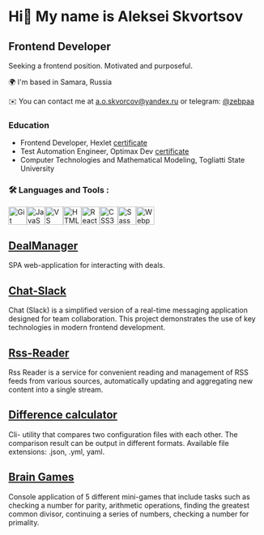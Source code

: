 # Hi👋 My name is Aleksei Skvortsov
## Frontend Developer
Seeking a frontend position. Motivated and purposeful.

🌍 I'm based in Samara, Russia

✉️ You can contact me at <a.o.skvorcov@yandex.ru> or telegram: [@zebpaa](https://t.me/zebpaa)

### Education
- Frontend Developer, Hexlet [certificate](https://github.com/zebpaa/zebpaa/blob/main/documents/aleksei_skvortsov_js_en.png)
- Test Automation Engineer, Optimax Dev [certificate](https://github.com/zebpaa/zebpaa/blob/main/documents/Сертификат%20OptimaxDev.jpg)
- Computer Technologies and Mathematical Modeling, Togliatti State University 

### :hammer_and_wrench: Languages and Tools :

<p align="left">
<a href="https://git-scm.com/" target="_blank" rel="noreferrer"><img src="https://raw.githubusercontent.com/danielcranney/readme-generator/main/public/icons/skills/git-colored.svg" width="36" height="36" alt="Git" /></a><a href="https://developer.mozilla.org/en-US/docs/Web/JavaScript" target="_blank" rel="noreferrer"><img src="https://raw.githubusercontent.com/danielcranney/readme-generator/main/public/icons/skills/javascript-colored.svg" width="36" height="36" alt="JavaScript" /></a><a href="https://code.visualstudio.com/" target="_blank" rel="noreferrer"><img src="https://raw.githubusercontent.com/danielcranney/readme-generator/main/public/icons/skills/visualstudiocode.svg" width="36" height="36" alt="VS Code" /></a><a href="https://developer.mozilla.org/en-US/docs/Glossary/HTML5" target="_blank" rel="noreferrer"><img src="https://raw.githubusercontent.com/danielcranney/readme-generator/main/public/icons/skills/html5-colored.svg" width="36" height="36" alt="HTML5" /></a><a href="https://reactjs.org/" target="_blank" rel="noreferrer"><img src="https://raw.githubusercontent.com/danielcranney/readme-generator/main/public/icons/skills/react-colored.svg" width="36" height="36" alt="React" /></a><a href="https://www.w3.org/TR/CSS/#css" target="_blank" rel="noreferrer"><img src="https://raw.githubusercontent.com/danielcranney/readme-generator/main/public/icons/skills/css3-colored.svg" width="36" height="36" alt="CSS3" /></a><a href="https://sass-lang.com/" target="_blank" rel="noreferrer"><img src="https://raw.githubusercontent.com/danielcranney/readme-generator/main/public/icons/skills/sass-colored.svg" width="36" height="36" alt="Sass" /></a><a href="https://webpack.js.org/" target="_blank" rel="noreferrer"><img src="https://raw.githubusercontent.com/danielcranney/readme-generator/main/public/icons/skills/webpack-colored.svg" width="36" height="36" alt="Webpack" /></a>
</p>

## [DealManager](https://github.com/zebpaa/DealManager)
SPA web-application for interacting with deals.

## [Chat-Slack](https://github.com/zebpaa/frontend-project-12)
Chat (Slack) is a simplified version of a real-time messaging application designed for team collaboration. This project demonstrates the use of key technologies in modern frontend development.

## [Rss-Reader](https://github.com/zebpaa/RSS-reader)
Rss Reader is a service for convenient reading and management of RSS feeds from various sources, automatically updating and aggregating new content into a single stream.

## [Difference calculator](https://github.com/zebpaa/Difference-calculator)
Cli- utility that compares two configuration files with each other. The comparison result can be output in different formats. Available file extensions: .json, .yml, yaml.

## [Brain Games](https://github.com/zebpaa/Brain-games)
Console application of 5 different mini-games that include tasks such as checking a number for parity, arithmetic operations, finding the greatest common divisor, continuing a series of numbers, checking a number for primality.
